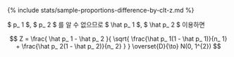 {% include stats/sample-proportions-difference-by-clt-z.md %}

$ p_ 1 $, $ p_ 2 $ 를 알 수 없으므로 $ \hat p_ 1 $, $ \hat p_ 2 $ 이용하면

$$ Z = \frac{ \hat p_ 1 - \hat p_ 2 }{ \sqrt{ \frac{\hat p_ 1(1 - \hat p_ 1)}{n_ 1} + \frac{\hat p_ 2(1 - \hat p_ 2)}{n_ 2} } } \overset{D}{\to} N(0, 1^{2}) $$